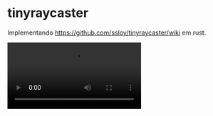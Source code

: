 # tinyraycaster

Implementando https://github.com/ssloy/tinyraycaster/wiki em rust.

![Estado atual](output.mp4)
